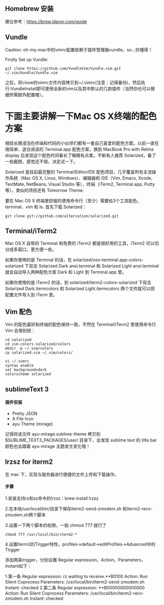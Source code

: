 ## Homebrew 安装

建议参考：https://brew.idayer.com/guide

## Vundle 
Caution: oh-my-mac中的vimrc配置依赖于插件管理器vundle，so...你懂得！

Firstly Set up Vundle:

```
git clone https://github.com/VundleVim/Vundle.vim.git ~/.vim/bundle/Vundle.vim
```

之后，将clone的vimrc文件内容拷贝到~/.vimrc(注意：记得备份)，然后执行:VundleInstall即可使用全新的vim以及其中默认的几款插件（当然你也可以根据所需额外配置喔）。


下面主要讲解一下Mac OS X终端的配色方案
======================================================

相信长期浸泡在终端和代码的小伙伴们都有一套自己喜爱的配色方案。以前一直在用简单、适合阅读的 Terminal.app 配色方案，换到 MacBook Pro with Retina display 后发现这个配色时间看长了眼睛有点累。不断有人推荐 Solarized，看了一些截图，感觉还不错，决定试一下。

Solarized 是目前最完整的 Terminal/Editor/IDE 配色项目，几乎覆盖所有主流操作系统（Mac OS X, Linux, Windows）、编辑器和 IDE（Vim, Emacs, Xcode, TextMate, NetBeans, Visual Studio 等），终端（iTerm2, Terminal.app, Putty 等）。类似的项目还有 Tomorrow Theme.

要在 Mac OS X 终端里舒服的使用命令行（至少）需要给3个工具配色，terminal、vim 和 ls. 首先下载 Solarized：

```
git clone git://github.com/altercation/solarized.git
```

## Terminal/iTerm2

Mac OS X 自带的 Terminal 和免费的 iTerm2 都是很好用的工具，iTerm2 可以切分成多窗口，更方便一些。

如果你使用的是 Terminal 的话，在 solarized/osx-terminal.app-colors-solarized 下双击 Solarized Dark ansi.terminal 和 Solarized Light ansi.terminal 就会自动导入两种配色方案 Dark 和 Light 到 Terminal.app 里。

如果你使用的是 iTerm2 的话，到 solarized/iterm2-colors-solarized 下双击 Solarized Dark.itermcolors 和 Solarized Light.itermcolors 两个文件就可以把配置文件导入到 iTerm 里。

## Vim 配色

Vim 的配色最好和终端的配色保持一致，不然在 Terminal/iTerm2 里使用命令行 Vim 会很别扭：

```
cd solarized
cd vim-colors-solarized/colors
mkdir -p ~/.vim/colors
cp solarized.vim ~/.vim/colors/

vi ~/.vimrc
syntax enable
set background=dark
colorscheme solarized
```


## sublimeText 3

#### 插件安装

* Pretty JSON
* A File Icon
* ayu Theme (mirage)

记得将该文件 ayu-mirage.sublime-theme 拷贝到 $SUBLIME_TEXT3_PACKAGES/user/ 目录下，会发现 sublime text 的 title bar 颜色也会跟着 ayu-mirage 主题发生变化哦！


## lrzsz for iterm2
在 mac 下，实现与服务器进行便捷的文件上传和下载操作。

#### 步骤

1.安装支持rz和sz命令的lrzsz：brew install lrzsz

2.在本地/usr/local/bin/目录下保存iterm2-send-zmodem.sh 和iterm2-recv-zmodem.sh两个脚本

3.设置一下两个脚本的权限，一般 chmod 777 就行了

```
chmod 777 /usr/local/bin/iterm2-*
```

4.设置Iterm2的Tirgger特性，profiles->default->editProfiles->Advanced中的Tirgger

添加两条trigger，分别设置 Regular expression，Action，Parameters，Instant如下：

1.第一条
        Regular expression: rz waiting to receive.\*\*B0100
        Action: Run Silent Coprocess
        Parameters: /usr/local/bin/iterm2-send-zmodem.sh
        Instant: checked
2.第二条
        Regular expression: \*\*B00000000000000
        Action: Run Silent Coprocess
        Parameters: /usr/local/bin/iterm2-recv-zmodem.sh
        Instant: checked


